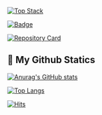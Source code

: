 [![Top Stack](https://widget.realdeveloper.pro/api/top?stack=Java,C,Python)](https://github.com/KHyoseon)

[![Badge](https://widget.realdeveloper.pro/api/badge?title=Languages&badges=Java,Spring,MySQL)](https://github.com/kijepark)

[![Repository Card](https://widget.realdeveloper.pro/api/card?user=dokdo-guard&repo=moyeora-dokdo)](https://github.com/kijepark/adserver-tutorial)

 
 ## 🔎 My Github Statics
 
[![Anurag's GitHub stats](https://github-readme-stats.vercel.app/api?username=KHyoseon&show_icons=true&locale=kr&hide=stars)](https://github.com/anuraghazra/github-readme-stats)
  
[![Top Langs](https://github-readme-stats.vercel.app/api/top-langs/?username=KHyoseon&layout=compact)](https://github.com/anuraghazra/github-readme-stats)
<!--show_icons=true&title_color=F0FFFF&text_color=F0FFFF&icon_color=00CED1&bg_color=00CED1,7FFFD4,00BFFF,4169E1-->
[![Hits](https://hits.seeyoufarm.com/api/count/incr/badge.svg?url=https%3A%2F%2Fgithub.com%2Fmadplay)](http://hits.seeyoufarm.com)
